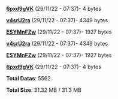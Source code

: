 [**6pxd9gVK**](/data/6pxd9gVK.txt) (29/11/22 - 07:37)- 4 bytes

[**v4srU2ra**](/data/v4srU2ra.txt) (29/11/22 - 07:37)- 4349 bytes

[**ESYMnFZw**](/data/ESYMnFZw.txt) (29/11/22 - 07:37)- 1927 bytes

[**v4srU2ra**](/data/v4srU2ra.txt) (29/11/22 - 07:37)- 4349 bytes

[**ESYMnFZw**](/data/ESYMnFZw.txt) (29/11/22 - 07:37)- 1927 bytes

[**6pxd9gVK**](/data/6pxd9gVK.txt) (29/11/22 - 07:37)- 4 bytes

**Total Datas**: 5562

**Total Size**: 31.32 MB / 31.3 MB